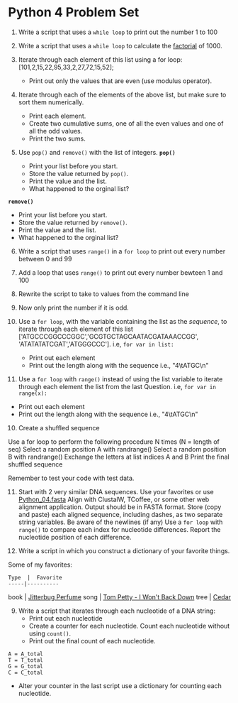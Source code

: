 Python 4 Problem Set
===================

1. Write a script that uses a `while loop` to print out the number 1 to 100

2. Write a script that uses a `while loop` to calculate the [factorial](https://en.wikipedia.org/wiki/Factorial) of 1000.  

1. Iterate through each element of this list using a for loop: [101,2,15,22,95,33,2,27,72,15,52];
   - Print out only the values that are even (use modulus operator).

2. Iterate through each of the elements of the above list, but make sure to sort them numerically.
   - Print each element.
   - Create two cumulative sums, one of all the even values and one of all the odd values. 
   - Print the two sums.

5. Use `pop()` and `remove()` with the list of integers.
  __`pop()`__
   - Print your list before you start.
   - Store the value returned by `pop()`. 
   - Print the value and the list.
   - What happened to the orginal list?
 
  __`remove()`__
   - Print your list before you start.
   - Store the value returned by `remove()`.
   - Print the value and the list.
   - What happened to the orginal list?
6. Write a script that uses `range()` in a `for loop` to print out every number between 0 and 99  

6. Add a loop that uses `range()` to print out every number bewteen 1 and 100

7. Rewrite the script to take to values from the command line

8. Now only print the number if it is odd.


6. Use a `for loop`, with the variable containing the list as the _sequence_, to iterate through each element of this list ['ATGCCCGGCCCGGC','GCGTGCTAGCAATACGATAAACCGG', 'ATATATATCGAT','ATGGGCCC']. i.e, `for var in list:`

   - Print out each element
   - Print out the length along with the sequence i.e., "4\tATGC\n"

7. Use a `for loop` with `range()` instead of using the list variable to iterate through each element the list from the last Question. i.e, `for var in range(x):`

  - Print out each element
  - Print out the length along with the sequence  i.e., "4\tATGC\n" 



10. Create a shuffled sequence

  Use a for loop to perform the following procedure N times (N = length of seq)
    Select a random position A with randrange()
    Select a random position B with randrange()
    Exchange the letters at list indices A and B
  Print the final shuffled sequence

Remember to test your code with test data. 
 
11. Start with 2 very similar DNA sequences. Use your favorites or use [Python_04.fasta]()
  Align with ClustalW, TCoffee, or some other web alignment application. 
  Output should be in FASTA format.
  Store (copy and paste) each aligned sequence, including dashes, as two separate string variables. 
  Be aware of the newlines (if any)
  Use a `for loop` with `range()` to compare each index for nucleotide differences.
  Report the nucleotide position of each difference.
 
12. Write a script in which you construct a dictionary of your favorite things.

Some of my favorites:

    Type  |  Favorite 
    -----|----------
   book | [Jitterbug Perfume](https://en.wikipedia.org/wiki/Jitterbug_Perfume)
   song | [Tom Petty - I Won't Back Down](https://www.youtube.com/watch?v=nvlTJrNJ5lA)
   tree | [Cedar](https://sciencing.com/cedar-trees-5432718.html) 
   


9. Write a script that iterates through each nucleotide of a DNA string:
   -  Print out each nucleotide
   -  Create a counter for each nucleotide. Count each nucleotide without using `count()`. 
   -  Print out the final count of each nucleotide. 
```
A = A_total
T = T_total
G = G_total
C = C_total
```
 
   - Alter your counter in the last script use a dictionary for counting each nucleotide.
